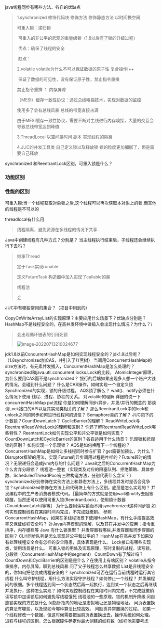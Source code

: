 java线程同步有哪些方法、各自的优缺点

>  1.synchronized      修饰代码块   修饰方法   修饰静态方法       以时间换空间
>
> 可重入锁：递归锁
>
> ​								可重入的非公平的悲观的重量级锁（1.8以后有了锁的升级过程）
>
> ​								优点：确保了线程的安全
>
> ​								缺点： 
>
> 2.volatile    volatile为什么不可以保证数据的原子性    复合操作i++ 
>
> ​	保证了数据的可见性，没有保证原子性，禁止指令重排  
>
> 禁止指令重排  ： 内存屏障 
>
> （MESI）缓存一致性协议：通过总线嗅探技术，实现对数据的监控
>
> 使用多了会有总线风暴   总线的带宽直接占满
>
> 由于MESI缓存一致性协议，需要不断对主线进行内存嗅探，大量的交互会导致总线带宽达到峰值
>
> 3.ThreadLocal    以空间换时间  副本  实现线程的隔离
>
> 4.JUC的并发工具类  自己定义锁以及释放锁  锁的粒度更加细腻了，但是需要自己释放

synchronized 和ReentrantLock区别，可重入锁是什么？

### 功能区别

### 性能的区别

可重入锁:当一个线程获取对象锁之后,这个线程可以再次获取本对象上的锁,而其他的线程是不可以的

threadlocal有什么用

> 线程隔离，避免资源在多线程的情况下共享

Java中创建线程有几种方式？分别是？ 当主线程执行结束后，子线程还会继续执行下去吗？

> 继承Thread 
>
> 定于Task实现runable
>
> 定义FutureTask   构造器中加入实现了callable的类
>
> 线程池
>
> 会

JUC中有哪些常用的集合？（项目中用到的）

> 

CopyOnWriteArrayList的实现原理？主要应用什么场景下？优缺点分别是？
HashMap不是线程安全的，在高并发环境中做插入会出现什么情况？为什么？\

> 会出现循环链表的引用死锁
>
> ![image-20220713210024677](C:\Users\HP\AppData\Roaming\Typora\typora-user-images\image-20220713210024677.png)

jdk1.8以前ConcurrentHashMap是如何实现线程安全的？jdk1.8以后呢？（1.8synchronized加CAS，并引入了红黑树）
当调用ConcurrentHashMap的size方法时，有元素并发插入，ConcurrentHashMap是怎么处理的？
synchronized和java.util.concurrent.locks.Lock的比较。 AtomicInteger原理，为什么要用CAS而不是synchronized？ 银行的后端如果出现多人想一个账户大钱的情况，会碰到什么问题？
什么是CAS操作，如何实现一个自定义锁
Synchronized的实现，锁的升级过程。
AQS锁了解么？
wait()、notify必须在什么情况下使用
线程、进程、协程的关系。
对volatile的理解
详细的说一下concurrentHashMap put流程
你是如何理解同步/异步，并发/并行的概念的
那谈谈Lock接口的API以及其实现类相关的了解？
那么ReentrantLock中的lock和unlock之间的同步如何进行线程间的通信？
Semaphore类的了解？
JUC包下的计数锁？CountDownLatch？
CyclicBarrier的理解？
ReadWriteLock与ReentrantReadWriteLock的理解和区别？
你还了解ReentrantReadWriteLock哪些特性？
ReentrantLock如何实现公平和非公平锁是如何实现？ CountDownLatch和CyclicBarrier的区别？各自适用于什么场景？
乐观锁和悲观锁的区别？ 如何实现一个乐观锁？
AQS是如何唤醒下一个线程的？
ConcurrentHashMap是如何让多线程同时参与扩容？get需要加锁么，为什么？
Disruptor框架的用法，实现
Future的异步调用过程是咋样的？Future超时的情况？无限递归会造成jvm内存的什么问题？
Java8之后的ConcurrentHashMap为什么舍弃分段锁？
线程池一整套（实现类及对应的阻塞队列、拒绝策略、具体参数、ScheduledThreadPool有三种构造方法，分别代表什么含义？）
synchronized分别修饰在实例方法上和静态方法上，多线程并发时是否会竞争锁？synchronized修饰在方法上和代码块上有什么区别，底层是怎么实现的？
并发编程中的生产者消费者模式代码。［最简单的方式就是使用wait和notify去阻塞唤醒，当然还可以使用可重入锁(ReentrantLock)，使用锁计数器(CountdownLatch)等等］
为什么要用读写锁而不用synchronized这种同步锁
如何实现控制线程在某段时间内完成，不完成就撤销。
参照ConcurrentHashMap，如果在多线程场景下使用HashMap，有什么手段提高效率又保证线程安全吗？
对Java内存模型的理解，以及其在并发中的应用；指令重排序，内存栅栏等
Java 有什么锁类型？
并发容器有哪些,并发容器和同步容器的区别？
CLH同步队列是怎么实现非公平和公平的？
HashMap在高并发下如果没有处理线程安全会有怎样的安全隐患，具体表现是什么。
Lock接口有哪些实现类，使用场景是什么。
可重入锁的用处及实现原理，写时复制的过程，读写锁，分段锁（ConcurrentHashMap中的segment）
CountDown有了解过吗？CountDown和CycliBarrier的区别是是什么？在使用上有啥区别？
volatile从指令重排序，内存屏障，聊到总线风暴
问了父子线程怎么共享数据
List是非线程安全的，你如何把他变成线程安全的？
synchronized可否在运行当前线程时运行其它线程
什么叫守护线程，用什么方法实现守护线程？如何停止一个线程？
并发编程问的很细。多个线程达到同一个状态然后再一起执行，达到某一个状态之后再继续并发执行，这种怎么实现？
如何实现控制线程在某段时间内完成，不完成就撤销
读写锁中加读锁后如何避免写线程饿死
线程池的一些原理，锁的机制升降级
问自旋锁实现的方式是什么 问指针指向的地址是虚拟地址还是物理地址。 问页表置换的算法有哪些，以及现如今哪种算法比较高效。 问缺页异常置换的过程。 如果一个线程修改一个数据，但这时候需要把当前页表置换出去，操作系统如何处理。
进程与线程的区别，怎么根据硬件确定你最大创建的线程数（线程池需要考虑